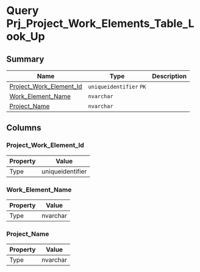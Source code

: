 # Query Prj_Project_Work_Elements_Table_Look_Up


## Summary

| Name | Type | Description |
| - | - | --- |
|[Project_Work_Element_Id](#project_work_element_id)|`uniqueidentifier` `PK`||
|[Work_Element_Name](#work_element_name)|`nvarchar` ||
|[Project_Name](#project_name)|`nvarchar` ||

## Columns

### Project_Work_Element_Id

| Property | Value |
| - | - |
|Type|uniqueidentifier|

### Work_Element_Name

| Property | Value |
| - | - |
|Type|nvarchar|

### Project_Name

| Property | Value |
| - | - |
|Type|nvarchar|


